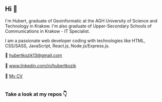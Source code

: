 ## Hi :wave:
I'm Hubert, graduate of Geoinformatic at the AGH University of Science and Technology in Krakow. I'm also graduate of Upper-Secondary Schools of Communications in Krakow - IT Specialist. 

I am a passionate web developer coding with technologies like HTML, CSS/SASS, JavaScript, React.js, Node.js/Express.js.

<!-- I'm currently looking for my first job, so if you are looking for someone to work, feel free to contact me :blush: -->

:email:   hubertkozik13@gmail.com <br/><br/>
:briefcase:   www.linkedin.com/in/hubertkozik <br/><br/>
:page_with_curl:    [My CV](https://drive.google.com/file/d/1LOq6Wcru487vwCzlPi_-oaz7ZhOlaf-i/view?usp=sharing)<br/><br/>

### Take a look at my repos :point_down:

<!--
**hubertkozik/hubertkozik** is a ✨ _special_ ✨ repository because its `README.md` (this file) appears on your GitHub profile.

Here are some ideas to get you started:

- 🔭 I’m currently working on ...
- 🌱 I’m currently learning ...
- 👯 I’m looking to collaborate on ...
- 🤔 I’m looking for help with ...
- 💬 Ask me about ...
- 📫 How to reach me: ...
- 😄 Pronouns: ...
- ⚡ Fun fact: ...
-->
